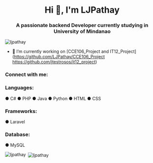 <h1 align="center">Hi 👋, I'm LJPathay</h1>
<h3 align="center">A passionate backend Developer currently studying in University of Mindanao</h3>

<p align="left"> <img src="https://komarev.com/ghpvc/?username=ljpathay&label=Profile%20views&color=0e75b6&style=flat" alt="ljpathay" /> </p>

- 🔭 I’m currently working on [CCE106_Project and IT12_Project](https://github.com/LJPathay/CCE106_Project https://github.com/jtestrosos/it12_project)

<h3 align="left">Connect with me:</h3>
<p align="left">
</p>

<h3 align="left">Languages:</h3>
● C#
● PHP
● Java
● Python
● HTML
● CSS

<h3 align="left">Frameworks:</h3>
● Laravel

<h3 align="left">Database:</h3>
● MySQL

<p><img align="left" src="https://github-readme-stats.vercel.app/api/top-langs?username=ljpathay&show_icons=true&locale=en&layout=compact" alt="ljpathay" /></p>

<p>&nbsp;<img align="center" src="https://github-readme-stats.vercel.app/api?username=ljpathay&show_icons=true&locale=en" alt="ljpathay" /></p>
